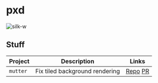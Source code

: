 # pxd

![silk-w](https://github.com/PerikiyoXD/PerikiyoXD/assets/3116368/1c070ad9-6475-424a-ba40-9e8de34f8689)

## Stuff
| Project | Description | Links | 
| - | - | - |
| `mutter` | Fix tiled background rendering | [Repo](https://gitlab.gnome.org/GNOME/mutter) [PR](https://gitlab.gnome.org/GNOME/mutter/-/merge_requests/3714)

